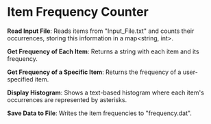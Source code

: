# Item Frequency Counter
**Read Input File**: Reads items from "Input_File.txt" and counts their occurrences, storing this information in a map<string, int>.

**Get Frequency of Each Item**: Returns a string with each item and its frequency.

**Get Frequency of a Specific Item**: Returns the frequency of a user-specified item.

**Display Histogram**: Shows a text-based histogram where each item's occurrences are represented by asterisks.

**Save Data to File**: Writes the item frequencies to "frequency.dat".
